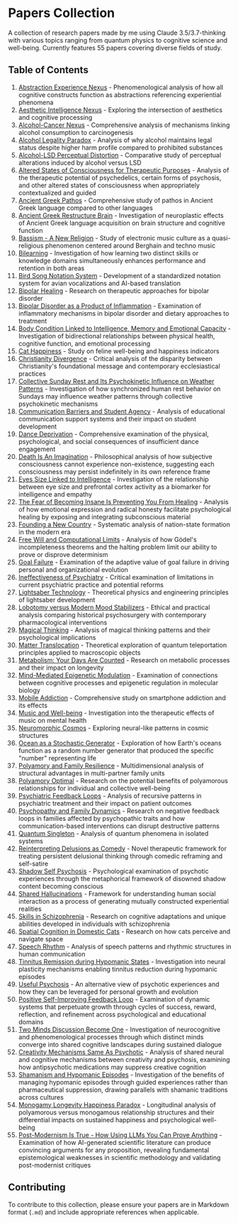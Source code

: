 # Papers Collection

A collection of research papers made by me using Claude 3.5/3.7-thinking with various topics ranging from quantum physics to cognitive science and well-being. Currently features 55 papers covering diverse fields of study.

## Table of Contents

1. [Abstraction Experience Nexus](abstraction_experience_nexus.md) - Phenomenological analysis of how all cognitive constructs function as abstractions referencing experiential phenomena
2. [Aesthetic Intelligence Nexus](aesthetic_intelligence_nexus.md) - Exploring the intersection of aesthetics and cognitive processing
3. [Alcohol-Cancer Nexus](alcohol_cancer_connection.md) - Comprehensive analysis of mechanisms linking alcohol consumption to carcinogenesis
4. [Alcohol Legality Paradox](alcohol_legality_paradox.md) - Analysis of why alcohol maintains legal status despite higher harm profile compared to prohibited substances
5. [Alcohol-LSD Perceptual Distortion](alcohol_lsd_perceptual_distortion.md) - Comparative study of perceptual alterations induced by alcohol versus LSD
6. [Altered States of Consciousness for Therapeutic Purposes](altered_states_therapeutic_potential.md) - Analysis of the therapeutic potential of psychedelics, certain forms of psychosis, and other altered states of consciousness when appropriately contextualized and guided
7. [Ancient Greek Pathos](ancient_greek_pathos.md) - Comprehensive study of pathos in Ancient Greek language compared to other languages
8. [Ancient Greek Restructure Brain](ancient_greek_restructure_brain.md) - Investigation of neuroplastic effects of Ancient Greek language acquisition on brain structure and cognitive function
9. [Bassism - A New Religion](bassism_new_religion.md) - Study of electronic music culture as a quasi-religious phenomenon centered around Berghain and techno music
10. [Bilearning](bilearning.md) - Investigation of how learning two distinct skills or knowledge domains simultaneously enhances performance and retention in both areas
11. [Bird Song Notation System](bird_song_notation_system.md) - Development of a standardized notation system for avian vocalizations and AI-based translation
12. [Bipolar Healing](bipolar_healing.md) - Research on therapeutic approaches for bipolar disorder
13. [Bipolar Disorder as a Product of Inflammation](bipolar_inflammation_diet.md) - Examination of inflammatory mechanisms in bipolar disorder and dietary approaches to treatment
14. [Body Condition Linked to Intelligence, Memory and Emotional Capacity](body_condition_intelligence_memory_emotion.md) - Investigation of bidirectional relationships between physical health, cognitive function, and emotional processing
15. [Cat Happiness](cat_happiness.md) - Study on feline well-being and happiness indicators
16. [Christianity Divergence](christianity_divergence.md) - Critical analysis of the disparity between Christianity's foundational message and contemporary ecclesiastical practices
17. [Collective Sunday Rest and Its Psychokinetic Influence on Weather Patterns](sunday_psychokinetic_weather.md) - Investigation of how synchronized human rest behavior on Sundays may influence weather patterns through collective psychokinetic mechanisms
18. [Communication Barriers and Student Agency](communication_barriers_education.md) - Analysis of educational communication support systems and their impact on student development
19. [Dance Deprivation](dance_deprivation.md) - Comprehensive examination of the physical, psychological, and social consequences of insufficient dance engagement
20. [Death Is An Imagination](death_is_imagination.md) - Philosophical analysis of how subjective consciousness cannot experience non-existence, suggesting each consciousness may persist indefinitely in its own reference frame
21. [Eyes Size Linked to Intelligence](eyes_size_intelligence_correlation.md) - Investigation of the relationship between eye size and prefrontal cortex activity as a biomarker for intelligence and empathy
22. [The Fear of Becoming Insane Is Preventing You From Healing](fear_insanity_healing.md) - Analysis of how emotional expression and radical honesty facilitate psychological healing by exposing and integrating subconscious material
23. [Founding a New Country](founding_new_country.md) - Systematic analysis of nation-state formation in the modern era
24. [Free Will and Computational Limits](free_will_computational_limits.md) - Analysis of how Gödel's incompleteness theorems and the halting problem limit our ability to prove or disprove determinism
25. [Goal Failure](goal_failure.md) - Examination of the adaptive value of goal failure in driving personal and organizational evolution
26. [Ineffectiveness of Psychiatry](ineffectiveness_psychiatry.md) - Critical examination of limitations in current psychiatric practice and potential reforms
27. [Lightsaber Technology](lightsaber_technology.md) - Theoretical physics and engineering principles of lightsaber development
28. [Lobotomy versus Modern Mood Stabilizers](lobotomy_vs_mood_stabilizers.md) - Ethical and practical analysis comparing historical psychosurgery with contemporary pharmacological interventions
29. [Magical Thinking](magical_thinking.md) - Analysis of magical thinking patterns and their psychological implications
30. [Matter Translocation](matter_translocation.md) - Theoretical exploration of quantum teleportation principles applied to macroscopic objects
31. [Metabolism: Your Days Are Counted](metabolism-your_days_are_counted.md) - Research on metabolic processes and their impact on longevity
32. [Mind-Mediated Epigenetic Modulation](mind_mediated_epigenetic.md) - Examination of connections between cognitive processes and epigenetic regulation in molecular biology
33. [Mobile Addiction](mobile_addiction.md) - Comprehensive study on smartphone addiction and its effects
34. [Music and Well-being](music_well_being.md) - Investigation into the therapeutic effects of music on mental health
35. [Neuromorphic Cosmos](neuromorphic_cosmos.md) - Exploring neural-like patterns in cosmic structures
36. [Ocean as a Stochastic Generator](ocean_stochastic_generator.md) - Exploration of how Earth's oceans function as a random number generator that produced the specific "number" representing life
37. [Polyamory and Family Resilience](polyamory_family_resilience.md) - Multidimensional analysis of structural advantages in multi-partner family units
38. [Polyamory Optimal](polyamory_optimal.md) - Research on the potential benefits of polyamorous relationships for individual and collective well-being
39. [Psychiatric Feedback Loops](psychiatric_feedback_loops.md) - Analysis of recursive patterns in psychiatric treatment and their impact on patient outcomes
40. [Psychopathy and Family Dynamics](psychopathy_family_dynamics.md) - Research on negative feedback loops in families affected by psychopathic traits and how communication-based interventions can disrupt destructive patterns
41. [Quantum Singleton](quantum_singleton.md) - Analysis of quantum phenomena in isolated systems
42. [Reinterpreting Delusions as Comedy](reinterpreting_delusions_comedy.md) - Novel therapeutic framework for treating persistent delusional thinking through comedic reframing and self-satire
43. [Shadow Self Psychosis](shadow_self_psychosis.md) - Psychological examination of psychotic experiences through the metaphorical framework of disowned shadow content becoming conscious
44. [Shared Hallucinations](shared_hallucinations.md) - Framework for understanding human social interaction as a process of generating mutually constructed experiential realities
45. [Skills in Schizophrenia](skills_schizophrenia.md) - Research on cognitive adaptations and unique abilities developed in individuals with schizophrenia
46. [Spatial Cognition in Domestic Cats](spatial_cognition-domestic_cats.md) - Research on how cats perceive and navigate space
47. [Speech Rhythm](speech_rhythm.md) - Analysis of speech patterns and rhythmic structures in human communication
48. [Tinnitus Remission during Hypomanic States](tinnitus_remission_in_hypomania.md) - Investigation into neural plasticity mechanisms enabling tinnitus reduction during hypomanic episodes
49. [Useful Psychosis](useful_psychosis.md) - An alternative view of psychotic experiences and how they can be leveraged for personal growth and evolution
50. [Positive Self-Improving Feedback Loop](positive_self_improving_feedback_loop.md) - Examination of dynamic systems that perpetuate growth through cycles of success, reward, reflection, and refinement across psychological and educational domains
51. [Two Minds Discussion Become One](two_minds_discussion_become_one.md) - Investigation of neurocognitive and phenomenological processes through which distinct minds converge into shared cognitive landscapes during sustained dialogue
52. [Creativity Mechanisms Same As Psychotic](creativity_mechanisms_psychotic.md) - Analysis of shared neural and cognitive mechanisms between creativity and psychosis, examining how antipsychotic medications may suppress creative cognition
53. [Shamanism and Hypomanic Episodes](shamanism_hypomanic_guidance.md) - Investigation of the benefits of managing hypomanic episodes through guided experiences rather than pharmaceutical suppression, drawing parallels with shamanic traditions across cultures
54. [Monogamy Longevity Happiness Paradox](monogamy_longevity_happiness_paradox.md) - Longitudinal analysis of polyamorous versus monogamous relationship structures and their differential impacts on sustained happiness and psychological well-being
55. [Post-Modernism Is True - How Using LLMs You Can Prove Anything](postmodernism_llm_proof.md) - Examination of how AI-generated scientific literature can produce convincing arguments for any proposition, revealing fundamental epistemological weaknesses in scientific methodology and validating post-modernist critiques

## Contributing

To contribute to this collection, please ensure your papers are in Markdown format (`.md`) and include appropriate references when applicable.
